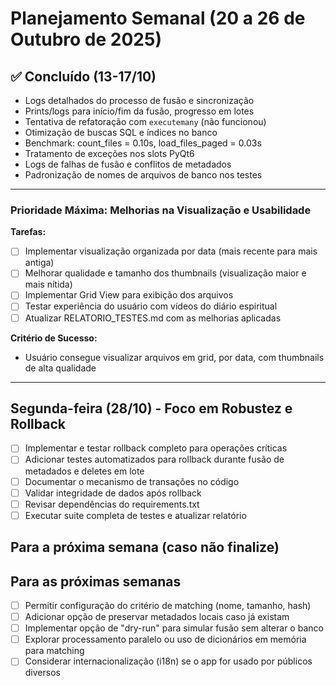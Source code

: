 # Planejamento Semanal (20 a 26 de Outubro de 2025)

## ✅ Concluído (13-17/10)
- Logs detalhados do processo de fusão e sincronização
- Prints/logs para início/fim da fusão, progresso em lotes
- Tentativa de refatoração com `executemany` (não funcionou)
- Otimização de buscas SQL e índices no banco
- Benchmark: count_files = 0.10s, load_files_paged = 0.03s
- Tratamento de exceções nos slots PyQt6
- Logs de falhas de fusão e conflitos de metadados
- Padronização de nomes de arquivos de banco nos testes

---
### Prioridade Máxima: Melhorias na Visualização e Usabilidade

**Tarefas:**
 - [ ] Implementar visualização organizada por data (mais recente para mais antiga)
 - [ ] Melhorar qualidade e tamanho dos thumbnails (visualização maior e mais nítida)
 - [ ] Implementar Grid View para exibição dos arquivos
 - [ ] Testar experiência do usuário com vídeos do diário espiritual
 - [ ] Atualizar RELATORIO_TESTES.md com as melhorias aplicadas

**Critério de Sucesso:**
- Usuário consegue visualizar arquivos em grid, por data, com thumbnails de alta qualidade

---

## Segunda-feira (28/10) - Foco em Robustez e Rollback
- [ ] Implementar e testar rollback completo para operações críticas
- [ ] Adicionar testes automatizados para rollback durante fusão de metadados e deletes em lote
- [ ] Documentar o mecanismo de transações no código
- [ ] Validar integridade de dados após rollback
- [ ] Revisar dependências do requirements.txt
- [ ] Executar suite completa de testes e atualizar relatório

## Para a próxima semana (caso não finalize)

## Para as próximas semanas
- [ ] Permitir configuração do critério de matching (nome, tamanho, hash)
- [ ] Adicionar opção de preservar metadados locais caso já existam
- [ ] Implementar opção de "dry-run" para simular fusão sem alterar o banco
- [ ] Explorar processamento paralelo ou uso de dicionários em memória para matching
- [ ] Considerar internacionalização (i18n) se o app for usado por públicos diversos
